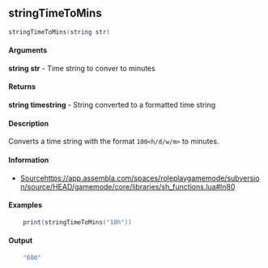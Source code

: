 
## stringTimeToMins

```lua
stringTimeToMins(string str)
```

#### Arguments

**string str** - Time string to conver to minutes

#### Returns

**string timestring** - String converted to a formatted time string

#### Description
Converts a time string with the format `100<h/d/w/m>` to minutes.

#### Information
* [Source]()https://app.assembla.com/spaces/roleplaygamemode/subversion/source/HEAD/gamemode/core/libraries/sh_functions.lua#ln80

#### Examples
```lua
	print(stringTimeToMins("10h"))
```

#### Output
```lua
	"600"
```



